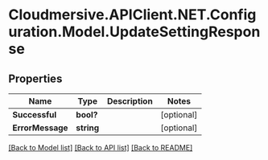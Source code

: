 # Cloudmersive.APIClient.NET.Configuration.Model.UpdateSettingResponse
## Properties

Name | Type | Description | Notes
------------ | ------------- | ------------- | -------------
**Successful** | **bool?** |  | [optional] 
**ErrorMessage** | **string** |  | [optional] 

[[Back to Model list]](../README.md#documentation-for-models) [[Back to API list]](../README.md#documentation-for-api-endpoints) [[Back to README]](../README.md)

